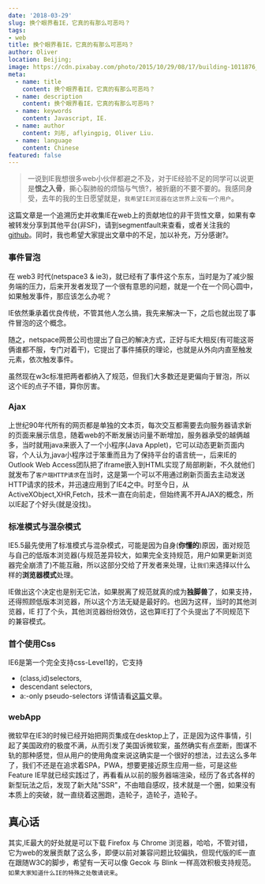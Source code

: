 ```yaml
---
date: '2018-03-29'
slug: 换个眼界看IE，它真的有那么可恶吗？
tags:
- web
title: 换个眼界看IE，它真的有那么可恶吗？
author: Oliver
location: Beijing;
image: https://cdn.pixabay.com/photo/2015/10/29/08/17/building-1011876_960_720.jpg
meta:
  - name: title
    content: 换个眼界看IE，它真的有那么可恶吗？
  - name: description
    content: 换个眼界看IE，它真的有那么可恶吗？
  - name: keywords
    content: Javascript, IE.
  - name: author
    content: 刘彤, aflyingpig, Oliver Liu.
  - name: language
    content: Chinese
featured: false
---
```


> 一说到IE我想很多web小伙伴都避之不及，对于IE经验不足的同学可以说更是**恨之入骨**，撕心裂肺般的烦恼与气愤?，被折磨的不要不要的。我感同身受，去年的我的生日愿望就是，`我希望IE浏览器在这世界上没有一个用户`。

这篇文章是一个追溯历史并收集IE在web上的贡献地位的非干货性文章，如果有幸被转发分享到其他平台(非SF)，请到segmentfault来查看，或者关注我的[github][1]。同时，我也希望大家提出文章中的不足，加以补充，万分感谢?。

### 事件冒泡

在 web3 时代(netspace3 & ie3)，就已经有了事件这个东东，当时是为了减少服务端的压力，后来开发者发现了一个很有意思的问题，就是一个在一个同心圆中，如果触发事件，那应该怎么办呢？

IE依然秉承着优良传统，不管其他人怎么搞，我先来解决一下，之后也就出现了事件冒泡的这个概念。

随之，netspace网景公司也提出了自己的解决方式，正好与IE大相反(有可能这哥俩谁都不服，专门对着干)，它提出了事件捕获的理论，也就是从外向内直至触发元素，依次触发事件。

虽然现在w3c标准把两者都纳入了规范，但我们大多数还是更偏向于冒泡，所以这个IE的点子不错，算你厉害。

### Ajax
上世纪90年代所有的网页都是单独的文本页，每次交互都需要去向服务器请求新的页面来展示信息，随着web的不断发展访问量不断增加，服务器承受的越俩越多，当时就用java来嵌入了一个小程序(Java Applet)，它可以动态更新页面内容，个人认为,java小程序过于笨重而且为了保持平台的语言统一，后来IE的Outlook Web Access团队把了iframe嵌入到HTML实现了局部刷新，不久就他们就发布了`客户端HTTP请求`在当时，这是第一个可以不用通过刷新页面去主动发送HTTP请求的技术，并迅速应用到了IE4之中。时至今日，从ActiveXObject,XHR,Fetch，技术一直在向前走，但始终离不开AJAX的概念，所以IE起了个好头(就是没找)。

### 标准模式与混杂模式
IE5.5最先使用了标准模式与混杂模式，可能是因为自身(**你懂的**)原因，面对规范与自己的低版本浏览器(与规范差异较大，如果完全支持规范，用户如果更新浏览器完全崩溃了)不能互融，所以这部分交给了开发者来处理，让`我们`来选择以什么样的**浏览器模式**处理。

IE做出这个决定也是别无它法，如果脱离了规范就真的成为**独脚兽**了，如果支持，还得照顾低版本浏览器，所以这个方法无疑是最好的。也因为这样，当时的其他浏览器，IE 打了个头，其他浏览器纷纷效仿，这也算IE打了个头提出了不同规范下的兼容模式。

### 首个使用Css
IE6是第一个完全支持css-Level1的，它支持
+ (class,id)selectors,
+ descendant selectors,
+ a:-only pseudo-selectors
详情请看[这篇][1]文章。

### webApp
微软早在IE3的时候已经开始把网页集成在desktop上了，正是因为这件事情，引起了美国政府的极度不满，从而引发了美国诉微软案，虽然确实有点垄断，图谋不轨的那种感觉，但从用户的使用角度来说这确实是一个很好的想法，过去这么多年了，我们不还是在追求着SPA，PWA，想要更接近原生应用一些，可是这些Feature IE早就已经实践过了，再看看从以前的服务器端渲染，经历了各式各样的新型玩法之后，发现了新大陆"SSR"，不由暗自感叹，技术就是一个圈，如果没有本质上的突破，就一直绕着这圈跑，造轮子，造轮子，造轮子。

## 真心话
其实,IE最大的好处就是可以下载 Firefox 与 Chrome 浏览器，哈哈，不管对错，它为web的发展贡献了这么多，即便以前对兼容问题比较偏执，但现代版的IE一直在跟随W3C的脚步，希望有一天可以像 Gecok 与 Blink 一样高效积极支持规范。`如果大家知道什么IE的特殊之处敬请说来`。

[1]: https://msdn.microsoft.com/en-us/library/hh781508%28v=vs.85%29.aspx

